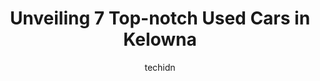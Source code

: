 ---
layout: ampstory
image: https://i0.wp.com/www.auto.or.id/wp-content/uploads/2023/06/august-luxury-motorcars-0-kelowna-1686325429.jpeg?resize=640,853
author: techidn
featured: false
description: Kelowna, British Columbia, Canada is a haven for Used Cars enthusiasts, boasting an impressive array of 7 top-notch establishments. Whether youre a seasoned connoisseur or simply curious to
title: Unveiling 7 Top-notch Used Cars in Kelowna
cover:
   title: Unveiling 7 Top-notch Used Cars in Kelowna
   subtitle: AUTO.OR.ID
   background: https://www.auto.or.id/wp-content/uploads/2023/06/august-luxury-motorcars-0-kelowna-1686325429.jpeg

pages: 
 - layout: thirds
   top: <h1>#1 Elite Auto Centre</h1>
   bottom: "<p>I recently purchased a 2014 sierra 1500 from Elite and it was nothing but an ELITE experience. Jayson in sales was very speedy and transparent throughout the whole proces</p>"
   background: https://www.auto.or.id/wp-content/uploads/2023/06/august-luxury-motorcars-1-kelowna-1686325430.jpeg
   backgroundblur: true
 - layout: thirds
   top: <h1>#2 Patton Motorcars</h1>
   bottom: "<p>1721 Harvey Ave, Kelowna, BC V1Y 6G3, Canada</p>"
   background: https://www.auto.or.id/wp-content/uploads/2023/06/august-luxury-motorcars-2-kelowna-1686325430.jpeg
   cta:
      link: https://www.auto.or.id/unveiling-7-top-notch-used-cars-in-kelowna/
      text: Unveiling 7 Top-notch Used Cars in Kelowna
 - layout: thirds
   top: <h1>#3 August Luxury Motorcars</h1>
   bottom: "<p>3510 Spectrum Ct, Kelowna, BC V1V 2Z1, Canada</p>"
   background: https://images.unsplash.com/photo-1653047256226-ab0d16c758d5?ixlib=rb-4.0.3&ixid=MnwxMjA3fDB8MHxwaG90by1wYWdlfHx8fGVufDB8fHx8&auto=format&fit=crop&w=640&h=853&q=80
   cta:
      link: https://www.auto.or.id/unveiling-7-top-notch-used-cars-in-kelowna/
      text: Unveiling 7 Top-notch Used Cars in Kelowna
 - layout: thirds
   top: <h1>#4 Go Auto Kelowna</h1>
   bottom: "<p>3260 Hwy 97 N, Kelowna, BC V1X 5C1, Canada</p>"
   background: https://images.unsplash.com/photo-1533690876270-13b7a3fa7a19?ixlib=rb-4.0.3&ixid=MnwxMjA3fDB8MHxwaG90by1wYWdlfHx8fGVufDB8fHx8&auto=format&fit=crop&w=640&h=853&q=80
   cta:
      link: https://www.auto.or.id/unveiling-7-top-notch-used-cars-in-kelowna/
      text: Unveiling 7 Top-notch Used Cars in Kelowna
 - layout: thirds
   top: <h1>#5 JaysonSellsCars</h1>
   bottom: "<p>2670 Hwy 97 N, Kelowna, BC V1X 4J4, Canada</p>"
   background: https://images.unsplash.com/photo-1585416354800-3d15d8801dcd?ixlib=rb-4.0.3&ixid=MnwxMjA3fDB8MHxwaG90by1wYWdlfHx8fGVufDB8fHx8&auto=format&fit=crop&w=640&h=853&q=80
   cta:
      link: https://www.auto.or.id/unveiling-7-top-notch-used-cars-in-kelowna/
      text: Unveiling 7 Top-notch Used Cars in Kelowna
 - layout: thirds
   top: <h1>#6 Winn Automotive</h1>
   bottom: "<p>737 Stremel Rd #14, Kelowna, BC V1X 5E6, Canada</p>"
   background: https://images.unsplash.com/photo-1508974491678-7ec251d629fd?ixlib=rb-4.0.3&ixid=MnwxMjA3fDB8MHxwaG90by1wYWdlfHx8fGVufDB8fHx8&auto=format&fit=crop&w=640&h=853&q=80
   cta:
      link: https://www.auto.or.id/unveiling-7-top-notch-used-cars-in-kelowna/
      text: Unveiling 7 Top-notch Used Cars in Kelowna
 - layout: thirds
   top: <h1>#7 Best Buy auto</h1>
   bottom: "<p>880 Leathead Rd., Kelowna, BC V1X 2J8, Canada</p>"
   background: https://images.unsplash.com/photo-1508051258-1607bf9363da?ixlib=rb-4.0.3&ixid=MnwxMjA3fDB8MHxwaG90by1wYWdlfHx8fGVufDB8fHx8&auto=format&fit=crop&w=640&h=853&q=80
   cta:
      link: https://www.auto.or.id/unveiling-7-top-notch-used-cars-in-kelowna/
      text: Unveiling 7 Top-notch Used Cars in Kelowna
 - layout: thirds
   middle: Continue reading...
   background: https://images.unsplash.com/photo-1630381796593-6b72c570dc43?ixlib=rb-4.0.3&ixid=MnwxMjA3fDB8MHxwaG90by1wYWdlfHx8fGVufDB8fHx8&auto=format&fit=crop&w=640&h=853&q=80
   cta:
      link: https://www.auto.or.id/unveiling-7-top-notch-used-cars-in-kelowna/
      text: Unveiling 7 Top-notch Used Cars in Kelowna

---